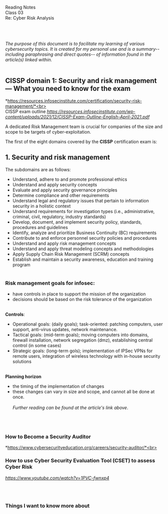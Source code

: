 Reading Notes <br>
Class 03<br>
Re: Cyber Risk Analysis<br><br><br><br>

*The purpose of this document is to facilitate my learning of various cybersecurity topics.  It is created for my personal use and is a summary-- including paraphrasing and direct quotes-- of information found in the article(s) linked within.*<br><br>

## CISSP domain 1: Security and risk management — What you need to know for the exam
*https://resources.infosecinstitute.com/certification/security-risk-management/*<br><br>
CISSP exam outline
*https://resources.infosecinstitute.com/wp-content/uploads/2021/12/CISSP-Exam-Outline-English-April-2021.pdf*

A dedicated Risk Management team is crucial for companies of the size and scope to be targets of cyber-exploitation.  

The first of the eight domains covered by the **CISSP** certification exam is:
## 1. Security and risk management
The subdomains are as follows: 
- Understand, adhere to and promote professional ethics
- Understand and apply security concepts
- Evaluate and apply security governance principles
- Determine compliance and other requirements
- Understand legal and regulatory issues that pertain to information security in a holistic context
- Understand requirements for investigation types (i.e., administrative, criminal, civil, regulatory, industry standards)
- Develop, document, and implement security policy, standards, procedures and guidelines
- Identify, analyze and prioritize Business Continuity (BC) requirements
- Contribute to and enforce personnel security policies and procedures
- Understand and apply risk management concepts
- Understand and apply threat modeling concepts and methodologies
- Apply Supply Chain Risk Management (SCRM) concepts
- Establish and maintain a security awareness, education and training program<br><br>

### Risk management goals for infosec:
- have controls in place to support the mission of the organization
- decisions should be based on the risk tolerance of the organization<br><br>

**Controls**:
- Operational goals:  (daily goals); task-oriented: patching computers, user support, anti-virus updates, network maintenance. 
- Tactical goals: (mid-term goals); moving computers into domains, firewall installation, network segregation (dmz), establishing central control (in some cases)
- Strategic goals: (long-term gols); implementation of IPSec VPNs for remote users, integration of wireless technology with in-house security solutions<br><br>

**Planning horizon**
- the timing of the implementation of changes 
- these changes can vary in size and scope, and cannot all be done at once.<br><br>
*Further reading can be found at the article's link above*.<br><br><br><br>
### How to Become a Security Auditor
*https://www.cybersecurityeducation.org/careers/security-auditor/*<br><br>
### How to use Cyber Security Evaluation Tool (CSET) to assess Cyber Risk
*https://www.youtube.com/watch?v=1PVC-fwnxp4*

<br><br>
### Things I want to know more about
<br><br><br><br>